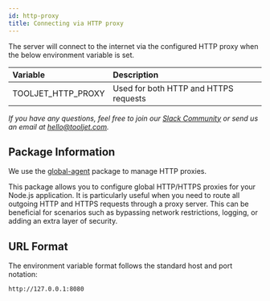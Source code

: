 ```yaml
---
id: http-proxy
title: Connecting via HTTP proxy
---
```


The server will connect to the internet via the configured HTTP proxy when the below environment variable is set.

| Variable           | Description                           |
| :----------------- | :------------------------------------ |
| TOOLJET_HTTP_PROXY | Used for both HTTP and HTTPS requests |

_If you have any questions, feel free to join our [Slack Community](/docs/slack) or send us an email at hello@tooljet.com._

<div style={{paddingTop:'24px', paddingBottom:'24px'}}>

## Package Information

We use the [global-agent](https://www.npmjs.com/package/global-agent) package to manage HTTP proxies.

This package allows you to configure global HTTP/HTTPS proxies for your Node.js application. It is particularly useful when you need to route all outgoing HTTP and HTTPS requests through a proxy server. This can be beneficial for scenarios such as bypassing network restrictions, logging, or adding an extra layer of security.

</div>

<div style={{paddingTop:'24px', paddingBottom:'24px'}}>

## URL Format

The environment variable format follows the standard host and port notation:

```
http://127.0.0.1:8080
```

</div>
